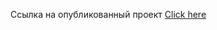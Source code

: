 Ссылка на опубликованный проект
<a href="https://elenamihailova.github.io/Test-Smart-/">
Click here </a>
